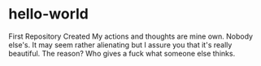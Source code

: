 # hello-world
First Repository Created
My actions and thoughts are mine own. Nobody else's. It may seem rather alienating but I assure you that it's really beautiful. The reason? Who gives a fuck what someone else thinks.
